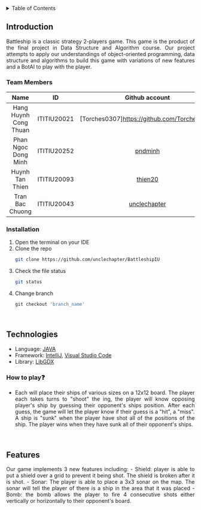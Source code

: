 <div id="top" align="center">
<!-- <img src="screenshots/Banner_For_Readme.png" alt="Banner"> -->
</div>

<!-- PROJECT LOGO 
<br />
<div align="center">
  <a href="https://github.com/unclechapter/BattleshipIU">
    <img src="res/images/ttsalpha4.0@0.5x.png" alt="Logo" width="200" height="200">
  </a>

  <h3 align="center">DSA Battleship Project</h3>
  <h4 align="center">Minh Phan and Co</h4>
</div> -->

<!-- TABLE OF CONTENTS -->
<details>
  <summary>Table of Contents</summary>
  <ol>
    <li>
      <a href="#introduction">Introduction</a>
      <ul>
        <li><a href="#team-members">Team Members</a></li>
	<li><a href="#installation">Installation</a></li>      
      </ul>
    </li>
    <li><a href="#technologies">Technologies</a></li>
    <li><a href="#How to Play">How to play</a></li>
    <li><a href="#features">Features</a></li>
    
  </ol>
</details>

<!-- ABOUT THE PROJECT -->

## Introduction

<div align="center">
<img src="screenshots/Intro.gif" alt="">
</div>

<div style="text-align:justify">
Battleship is a classic strategy 2-players game. This game is the product of the final project in Data Structure and Algorithm course. Our project attempts to apply our understandings of object-oriented programming, data structure and algorithms to build this game with variations of new features and a BotAI to play with the player.  
</div>

### Team Members

|         Name          |     ID      |                        Github account                        |
| :-------------------: | :---------: |  :---------------------------------------------------------: |
| Hang Huynh Cong Thuan | ITITIU20021 |        [Torches0307]https://github.com/Torches0307           |
| Phan Ngoc Dong Minh   | ITITIU20252 |             [pndminh](https://github.com/pndminh)            |
| Huynh Tan Thien       | ITITIU20093 |              [thien20](https://github.com/thien20)           |
| Tran Bac Chuong       | ITITIU20043 |        [unclechapter](https://github.com/unclechapter)       |

### Installation

1. Open the terminal on your IDE
2. Clone the repo
   ```sh
   git clone https://github.com/unclechapter/BattleshipIU
   ```
3. Check the file status
   ```sh
   git status
   ```
4. Change branch
   ```js
   git checkout 'branch_name'
   ```

<br />

## Technologies


- Language: [JAVA](https://www.java.com/en/)
- Framework: [IntelliJ](https://www.jetbrains.com/idea/), [Visual Studio Code](https://code.visualstudio.com)
- Library: [LibGDX](https://libgdx.com/)


### How to play:question:
<div style="text-align:justify">

- Each will place their ships of various sizes on a 12x12 board. The player each takes turns to "shoot" the ing, the player will know opposing player's ship by guessing their opponent's ships position. After each guess, the game will let the player know if their guess is a "hit", a "miss". A ship is "sunk" when the player have shot all of the positions of the ship. The player wins when they have sunk all of their opponent's ships.

<br />
	
## Features
<div style="text-align:justify">
Our game implements 3 new features including:
- Shield: player is able to put a shield over a grid to prevent it being shot. The shield is broken after it is shot.
- Sonar: The player is able to place a 3x3 sonar on the map. The sonar will tell the player of there is a ship in the area that it was placed
- Bomb: the bomb allows the player to fire 4 consecutive shots either vertically or horizontally to their opponent's board.
<div>

<br />
